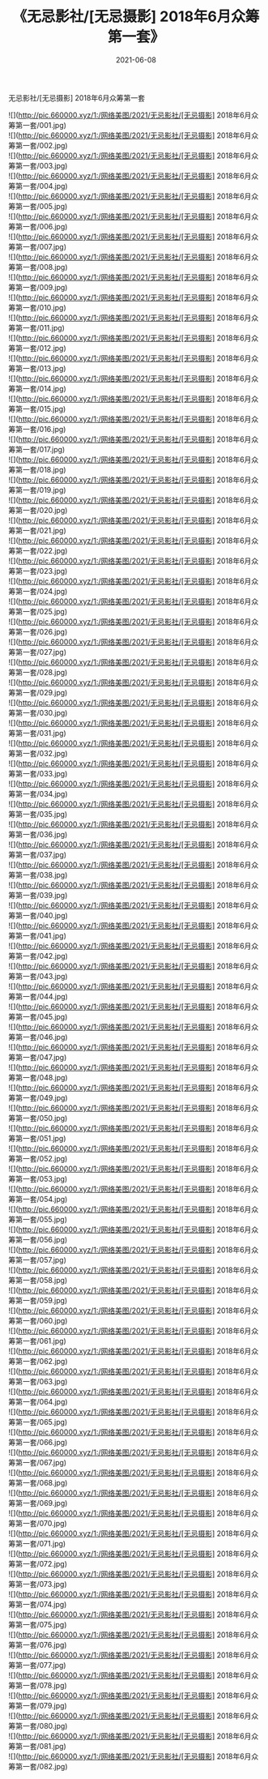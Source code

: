 ﻿---
layout: post
title:  《无忌影社/[无忌摄影] 2018年6月众筹第一套》
date:   2021-06-08
img: http://pic.660000.xyz/1:/网络美图/2021/无忌影社/[无忌摄影] 2018年6月众筹第一套/000.jpg
categories: [美女, 清纯, 唯美]
---

无忌影社/[无忌摄影] 2018年6月众筹第一套

 ![](http://pic.660000.xyz/1:/网络美图/2021/无忌影社/[无忌摄影] 2018年6月众筹第一套/001.jpg) <br>![](http://pic.660000.xyz/1:/网络美图/2021/无忌影社/[无忌摄影] 2018年6月众筹第一套/002.jpg) <br>![](http://pic.660000.xyz/1:/网络美图/2021/无忌影社/[无忌摄影] 2018年6月众筹第一套/003.jpg) <br>![](http://pic.660000.xyz/1:/网络美图/2021/无忌影社/[无忌摄影] 2018年6月众筹第一套/004.jpg) <br>![](http://pic.660000.xyz/1:/网络美图/2021/无忌影社/[无忌摄影] 2018年6月众筹第一套/005.jpg) <br>![](http://pic.660000.xyz/1:/网络美图/2021/无忌影社/[无忌摄影] 2018年6月众筹第一套/006.jpg) <br>![](http://pic.660000.xyz/1:/网络美图/2021/无忌影社/[无忌摄影] 2018年6月众筹第一套/007.jpg) <br>![](http://pic.660000.xyz/1:/网络美图/2021/无忌影社/[无忌摄影] 2018年6月众筹第一套/008.jpg) <br>![](http://pic.660000.xyz/1:/网络美图/2021/无忌影社/[无忌摄影] 2018年6月众筹第一套/009.jpg) <br>![](http://pic.660000.xyz/1:/网络美图/2021/无忌影社/[无忌摄影] 2018年6月众筹第一套/010.jpg) <br>![](http://pic.660000.xyz/1:/网络美图/2021/无忌影社/[无忌摄影] 2018年6月众筹第一套/011.jpg) <br>![](http://pic.660000.xyz/1:/网络美图/2021/无忌影社/[无忌摄影] 2018年6月众筹第一套/012.jpg) <br>![](http://pic.660000.xyz/1:/网络美图/2021/无忌影社/[无忌摄影] 2018年6月众筹第一套/013.jpg) <br>![](http://pic.660000.xyz/1:/网络美图/2021/无忌影社/[无忌摄影] 2018年6月众筹第一套/014.jpg) <br>![](http://pic.660000.xyz/1:/网络美图/2021/无忌影社/[无忌摄影] 2018年6月众筹第一套/015.jpg) <br>![](http://pic.660000.xyz/1:/网络美图/2021/无忌影社/[无忌摄影] 2018年6月众筹第一套/016.jpg) <br>![](http://pic.660000.xyz/1:/网络美图/2021/无忌影社/[无忌摄影] 2018年6月众筹第一套/017.jpg) <br>![](http://pic.660000.xyz/1:/网络美图/2021/无忌影社/[无忌摄影] 2018年6月众筹第一套/018.jpg) <br>![](http://pic.660000.xyz/1:/网络美图/2021/无忌影社/[无忌摄影] 2018年6月众筹第一套/019.jpg) <br>![](http://pic.660000.xyz/1:/网络美图/2021/无忌影社/[无忌摄影] 2018年6月众筹第一套/020.jpg) <br>![](http://pic.660000.xyz/1:/网络美图/2021/无忌影社/[无忌摄影] 2018年6月众筹第一套/021.jpg) <br>![](http://pic.660000.xyz/1:/网络美图/2021/无忌影社/[无忌摄影] 2018年6月众筹第一套/022.jpg) <br>![](http://pic.660000.xyz/1:/网络美图/2021/无忌影社/[无忌摄影] 2018年6月众筹第一套/023.jpg) <br>![](http://pic.660000.xyz/1:/网络美图/2021/无忌影社/[无忌摄影] 2018年6月众筹第一套/024.jpg) <br>![](http://pic.660000.xyz/1:/网络美图/2021/无忌影社/[无忌摄影] 2018年6月众筹第一套/025.jpg) <br>![](http://pic.660000.xyz/1:/网络美图/2021/无忌影社/[无忌摄影] 2018年6月众筹第一套/026.jpg) <br>![](http://pic.660000.xyz/1:/网络美图/2021/无忌影社/[无忌摄影] 2018年6月众筹第一套/027.jpg) <br>![](http://pic.660000.xyz/1:/网络美图/2021/无忌影社/[无忌摄影] 2018年6月众筹第一套/028.jpg) <br>![](http://pic.660000.xyz/1:/网络美图/2021/无忌影社/[无忌摄影] 2018年6月众筹第一套/029.jpg) <br>![](http://pic.660000.xyz/1:/网络美图/2021/无忌影社/[无忌摄影] 2018年6月众筹第一套/030.jpg) <br>![](http://pic.660000.xyz/1:/网络美图/2021/无忌影社/[无忌摄影] 2018年6月众筹第一套/031.jpg) <br>![](http://pic.660000.xyz/1:/网络美图/2021/无忌影社/[无忌摄影] 2018年6月众筹第一套/032.jpg) <br>![](http://pic.660000.xyz/1:/网络美图/2021/无忌影社/[无忌摄影] 2018年6月众筹第一套/033.jpg) <br>![](http://pic.660000.xyz/1:/网络美图/2021/无忌影社/[无忌摄影] 2018年6月众筹第一套/034.jpg) <br>![](http://pic.660000.xyz/1:/网络美图/2021/无忌影社/[无忌摄影] 2018年6月众筹第一套/035.jpg) <br>![](http://pic.660000.xyz/1:/网络美图/2021/无忌影社/[无忌摄影] 2018年6月众筹第一套/036.jpg) <br>![](http://pic.660000.xyz/1:/网络美图/2021/无忌影社/[无忌摄影] 2018年6月众筹第一套/037.jpg) <br>![](http://pic.660000.xyz/1:/网络美图/2021/无忌影社/[无忌摄影] 2018年6月众筹第一套/038.jpg) <br>![](http://pic.660000.xyz/1:/网络美图/2021/无忌影社/[无忌摄影] 2018年6月众筹第一套/039.jpg) <br>![](http://pic.660000.xyz/1:/网络美图/2021/无忌影社/[无忌摄影] 2018年6月众筹第一套/040.jpg) <br>![](http://pic.660000.xyz/1:/网络美图/2021/无忌影社/[无忌摄影] 2018年6月众筹第一套/041.jpg) <br>![](http://pic.660000.xyz/1:/网络美图/2021/无忌影社/[无忌摄影] 2018年6月众筹第一套/042.jpg) <br>![](http://pic.660000.xyz/1:/网络美图/2021/无忌影社/[无忌摄影] 2018年6月众筹第一套/043.jpg) <br>![](http://pic.660000.xyz/1:/网络美图/2021/无忌影社/[无忌摄影] 2018年6月众筹第一套/044.jpg) <br>![](http://pic.660000.xyz/1:/网络美图/2021/无忌影社/[无忌摄影] 2018年6月众筹第一套/045.jpg) <br>![](http://pic.660000.xyz/1:/网络美图/2021/无忌影社/[无忌摄影] 2018年6月众筹第一套/046.jpg) <br>![](http://pic.660000.xyz/1:/网络美图/2021/无忌影社/[无忌摄影] 2018年6月众筹第一套/047.jpg) <br>![](http://pic.660000.xyz/1:/网络美图/2021/无忌影社/[无忌摄影] 2018年6月众筹第一套/048.jpg) <br>![](http://pic.660000.xyz/1:/网络美图/2021/无忌影社/[无忌摄影] 2018年6月众筹第一套/049.jpg) <br>![](http://pic.660000.xyz/1:/网络美图/2021/无忌影社/[无忌摄影] 2018年6月众筹第一套/050.jpg) <br>![](http://pic.660000.xyz/1:/网络美图/2021/无忌影社/[无忌摄影] 2018年6月众筹第一套/051.jpg) <br>![](http://pic.660000.xyz/1:/网络美图/2021/无忌影社/[无忌摄影] 2018年6月众筹第一套/052.jpg) <br>![](http://pic.660000.xyz/1:/网络美图/2021/无忌影社/[无忌摄影] 2018年6月众筹第一套/053.jpg) <br>![](http://pic.660000.xyz/1:/网络美图/2021/无忌影社/[无忌摄影] 2018年6月众筹第一套/054.jpg) <br>![](http://pic.660000.xyz/1:/网络美图/2021/无忌影社/[无忌摄影] 2018年6月众筹第一套/055.jpg) <br>![](http://pic.660000.xyz/1:/网络美图/2021/无忌影社/[无忌摄影] 2018年6月众筹第一套/056.jpg) <br>![](http://pic.660000.xyz/1:/网络美图/2021/无忌影社/[无忌摄影] 2018年6月众筹第一套/057.jpg) <br>![](http://pic.660000.xyz/1:/网络美图/2021/无忌影社/[无忌摄影] 2018年6月众筹第一套/058.jpg) <br>![](http://pic.660000.xyz/1:/网络美图/2021/无忌影社/[无忌摄影] 2018年6月众筹第一套/059.jpg) <br>![](http://pic.660000.xyz/1:/网络美图/2021/无忌影社/[无忌摄影] 2018年6月众筹第一套/060.jpg) <br>![](http://pic.660000.xyz/1:/网络美图/2021/无忌影社/[无忌摄影] 2018年6月众筹第一套/061.jpg) <br>![](http://pic.660000.xyz/1:/网络美图/2021/无忌影社/[无忌摄影] 2018年6月众筹第一套/062.jpg) <br>![](http://pic.660000.xyz/1:/网络美图/2021/无忌影社/[无忌摄影] 2018年6月众筹第一套/063.jpg) <br>![](http://pic.660000.xyz/1:/网络美图/2021/无忌影社/[无忌摄影] 2018年6月众筹第一套/064.jpg) <br>![](http://pic.660000.xyz/1:/网络美图/2021/无忌影社/[无忌摄影] 2018年6月众筹第一套/065.jpg) <br>![](http://pic.660000.xyz/1:/网络美图/2021/无忌影社/[无忌摄影] 2018年6月众筹第一套/066.jpg) <br>![](http://pic.660000.xyz/1:/网络美图/2021/无忌影社/[无忌摄影] 2018年6月众筹第一套/067.jpg) <br>![](http://pic.660000.xyz/1:/网络美图/2021/无忌影社/[无忌摄影] 2018年6月众筹第一套/068.jpg) <br>![](http://pic.660000.xyz/1:/网络美图/2021/无忌影社/[无忌摄影] 2018年6月众筹第一套/069.jpg) <br>![](http://pic.660000.xyz/1:/网络美图/2021/无忌影社/[无忌摄影] 2018年6月众筹第一套/070.jpg) <br>![](http://pic.660000.xyz/1:/网络美图/2021/无忌影社/[无忌摄影] 2018年6月众筹第一套/071.jpg) <br>![](http://pic.660000.xyz/1:/网络美图/2021/无忌影社/[无忌摄影] 2018年6月众筹第一套/072.jpg) <br>![](http://pic.660000.xyz/1:/网络美图/2021/无忌影社/[无忌摄影] 2018年6月众筹第一套/073.jpg) <br>![](http://pic.660000.xyz/1:/网络美图/2021/无忌影社/[无忌摄影] 2018年6月众筹第一套/074.jpg) <br>![](http://pic.660000.xyz/1:/网络美图/2021/无忌影社/[无忌摄影] 2018年6月众筹第一套/075.jpg) <br>![](http://pic.660000.xyz/1:/网络美图/2021/无忌影社/[无忌摄影] 2018年6月众筹第一套/076.jpg) <br>![](http://pic.660000.xyz/1:/网络美图/2021/无忌影社/[无忌摄影] 2018年6月众筹第一套/077.jpg) <br>![](http://pic.660000.xyz/1:/网络美图/2021/无忌影社/[无忌摄影] 2018年6月众筹第一套/078.jpg) <br>![](http://pic.660000.xyz/1:/网络美图/2021/无忌影社/[无忌摄影] 2018年6月众筹第一套/079.jpg) <br>![](http://pic.660000.xyz/1:/网络美图/2021/无忌影社/[无忌摄影] 2018年6月众筹第一套/080.jpg) <br>![](http://pic.660000.xyz/1:/网络美图/2021/无忌影社/[无忌摄影] 2018年6月众筹第一套/081.jpg) <br>![](http://pic.660000.xyz/1:/网络美图/2021/无忌影社/[无忌摄影] 2018年6月众筹第一套/082.jpg) <br>